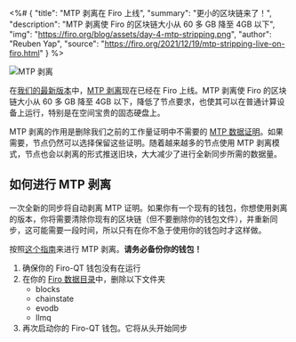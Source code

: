 <%# {
  "title": "MTP 剥离在 Firo 上线",
  "summary": "更小的区块链来了！",
  "description": "MTP 剥离使 Firo 的区块链大小从 60 多 GB 降至 4GB 以下",
  "img": "https://firo.org/blog/assets/day-4-mtp-stripping.png",
  "author": "Reuben Yap",
  "source": "https://firo.org/2021/12/19/mtp-stripping-live-on-firo.html"
} %>

![MTP 剥离](https://firo.org/blog/assets/day-4-mtp-stripping.png)

在[我们的最新版本](https://github.com/firoorg/firo/releases)中，[MTP 剥离](https://firo.org/2021/11/08/mtp-data-stripping.html)现在已经在 Firo 上线。MTP 剥离使 Firo 的区块链大小从 60 多 GB 降至 4GB 以下，降低了节点要求，也使其可以在普通计算设备上运行，特别是在空间宝贵的固态硬盘上。

MTP 剥离的作用是删除我们之前的工作量证明中不需要的 [MTP 数据证明](https://arxiv.org/pdf/1606.03588.pdf)。如果需要，节点仍然可以选择保留这些证明。随着越来越多的节点使用 MTP 剥离模式，节点也会以剥离的形式推送旧块，大大减少了进行全新同步所需的数据量。

## 如何进行 MTP 剥离

一次全新的同步将自动剥离 MTP 证明。如果你有一个现有的钱包，你想使用剥离的版本，你将需要清除你现有的区块链（但不要删除你的钱包文件），并重新同步，这可能需要一段时间，所以只有在你不急于使用你的钱包时才这样做。

按照[这个指南](https://github.com/firoorg/firo/wiki/MTP-stripping)来进行 MTP 剥离。**请务必备份你的钱包！**

1. 确保你的 Firo-QT 钱包没有在运行
2. 在你的 [Firo 数据目录](https://github.com/firoorg/firo/wiki/Default-data-directories)中，删除以下文件夹
    * blocks
    * chainstate
    * evodb
    * llmq
3. 再次启动你的 Firo-QT 钱包。它将从头开始同步
